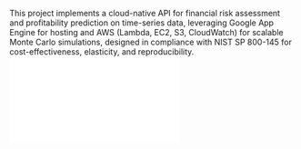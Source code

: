 This project implements a cloud-native API for financial risk assessment and profitability prediction on time-series data, leveraging Google App Engine for hosting and AWS (Lambda, EC2, S3, CloudWatch) for scalable Monte Carlo simulations, designed in compliance with NIST SP 800-145 for cost-effectiveness, elasticity, and reproducibility.
![Alt text](aws_digram.pdf) 
